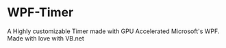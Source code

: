 # WPF-Timer
A Highly customizable Timer made with GPU Accelerated Microsoft's WPF. Made with love with VB.net
